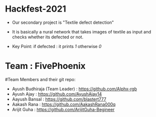 # Hackfest-2021
- Our  secondary project is "Textile defect detection"
- It is basically a nural network that takes images of textile as input and checks whether its defected or not.

- Key Point:
 if defected : it prints *1* otherwise *0*
# Team : FivePhoenix

#Team Members and their git repo:
- Ayush Budhiraja (Team Leader) : https://github.com/Alphx-rgb
- Ayush Ajay : https://github.com/AyushAjay14
- Aayush Bansal : https://github.com/blastert777
- Aakash Rana : https://github.com/AakashRana000q
- Arijit Guha : https://github.com/ArijitGuha-Begineer
